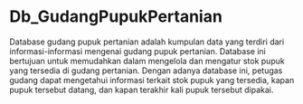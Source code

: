 # Db_GudangPupukPertanian
Database gudang pupuk pertanian adalah kumpulan data yang terdiri dari informasi-informasi mengenai gudang pupuk pertanian. Database ini bertujuan untuk memudahkan dalam mengelola dan mengatur stok pupuk yang tersedia di gudang pertanian. Dengan adanya database ini, petugas gudang dapat mengetahui informasi terkait stok pupuk yang tersedia, kapan pupuk tersebut datang, dan kapan terakhir kali pupuk tersebut dipakai.
